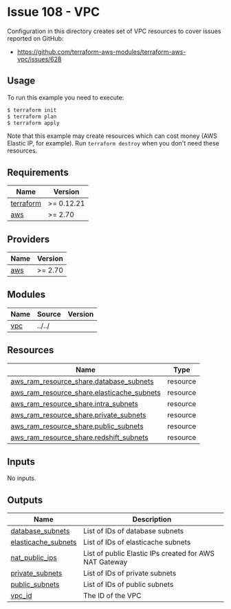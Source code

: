 # Issue 108 - VPC

Configuration in this directory creates set of VPC resources to cover issues reported on GitHub:

- https://github.com/terraform-aws-modules/terraform-aws-vpc/issues/628

## Usage

To run this example you need to execute:

```bash
$ terraform init
$ terraform plan
$ terraform apply
```

Note that this example may create resources which can cost money (AWS Elastic IP, for example). Run `terraform destroy` when you don't need these resources.

<!-- BEGINNING OF PRE-COMMIT-TERRAFORM DOCS HOOK -->
## Requirements

| Name | Version |
|------|---------|
| <a name="requirement_terraform"></a> [terraform](#requirement\_terraform) | >= 0.12.21 |
| <a name="requirement_aws"></a> [aws](#requirement\_aws) | >= 2.70 |

## Providers

| Name | Version |
|------|---------|
| <a name="provider_aws"></a> [aws](#provider\_aws) | >= 2.70 |

## Modules

| Name | Source | Version |
|------|--------|---------|
| <a name="module_vpc"></a> [vpc](#module\_vpc) | ../../ |  |

## Resources

| Name | Type |
|------|------|
| [aws_ram_resource_share.database_subnets](https://registry.terraform.io/providers/hashicorp/aws/latest/docs/resources/ram_resource_share) | resource |
| [aws_ram_resource_share.elasticache_subnets](https://registry.terraform.io/providers/hashicorp/aws/latest/docs/resources/ram_resource_share) | resource |
| [aws_ram_resource_share.intra_subnets](https://registry.terraform.io/providers/hashicorp/aws/latest/docs/resources/ram_resource_share) | resource |
| [aws_ram_resource_share.private_subnets](https://registry.terraform.io/providers/hashicorp/aws/latest/docs/resources/ram_resource_share) | resource |
| [aws_ram_resource_share.public_subnets](https://registry.terraform.io/providers/hashicorp/aws/latest/docs/resources/ram_resource_share) | resource |
| [aws_ram_resource_share.redshift_subnets](https://registry.terraform.io/providers/hashicorp/aws/latest/docs/resources/ram_resource_share) | resource |

## Inputs

No inputs.

## Outputs

| Name | Description |
|------|-------------|
| <a name="output_database_subnets"></a> [database\_subnets](#output\_database\_subnets) | List of IDs of database subnets |
| <a name="output_elasticache_subnets"></a> [elasticache\_subnets](#output\_elasticache\_subnets) | List of IDs of elasticache subnets |
| <a name="output_nat_public_ips"></a> [nat\_public\_ips](#output\_nat\_public\_ips) | List of public Elastic IPs created for AWS NAT Gateway |
| <a name="output_private_subnets"></a> [private\_subnets](#output\_private\_subnets) | List of IDs of private subnets |
| <a name="output_public_subnets"></a> [public\_subnets](#output\_public\_subnets) | List of IDs of public subnets |
| <a name="output_vpc_id"></a> [vpc\_id](#output\_vpc\_id) | The ID of the VPC |
<!-- END OF PRE-COMMIT-TERRAFORM DOCS HOOK -->
